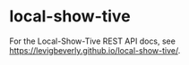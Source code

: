 # local-show-tive

For the Local-Show-Tive REST API docs, see https://levigbeverly.github.io/local-show-tive/.
